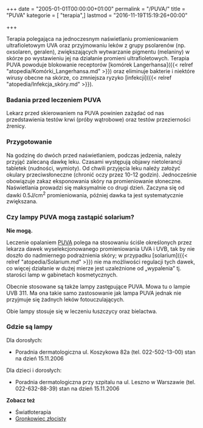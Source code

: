 +++
date = "2005-01-01T00:00:00+01:00"
permalink = "/PUVA/"
title = "PUVA"
kategorie = [ "terapia",]
lastmod = "2016-11-19T15:19:26+00:00"

+++

Terapia polegająca na jednoczesnym naświetlaniu promieniowaniem ultrafioletowym UVA oraz przyjmowaniu leków z grupy psolarenów (np. oxsolaren, geralen), zwiększających wytwarzanie pigmentu (melaniny) w skórze po wystawieniu jej na działanie promieni ultrafioletowych. Terapia PUVA powoduje blokowanie receptorów [komórek Langerhansa]({{< relref "atopedia/Komórki_Langerhansa.md" >}}) oraz eliminuje bakterie i niektóre wirusy obecne na skórze, co zmniejsza ryzyko [infekcji]({{< relref "atopedia/Infekcja_skóry.md" >}}).

### Badania przed leczeniem PUVA

Lekarz przed skierowaniem na PUVA powinien zażądać od nas przedstawienia testów krwi (próby wątrobowe) oraz testów przezierności źrenicy.

### Przygotowanie

Na godzinę do dwóch przed naświetlaniem, podczas jedzenia, należy przyjąć zalecaną dawkę leku. Czasami występują objawy nietolerancji tabletek (nudności, wymioty). Od chwili przyjęcia leku należy założyć okulary przeciwsłoneczne (chronić oczy przez 10-12 godzin). Jednocześnie obowiązuje zakaz eksponowania skóry na promieniowanie słoneczne. Naświetlania prowadzi się maksymalnie co drugi dzień. Zaczyna się od dawki 0.5J/cm<sup>2</sup> promieniowania, później dawka ta jest systematycznie zwiększana.

### Czy lampy PUVA mogą zastąpić solarium?

**Nie mogą.**

Leczenie opalaniem [PUVA](/atopedia/PUVA) polega na stosowaniu ściśle określonych przez lekarza dawek wyselekcjonowanego promieniowania UVA i UVB, tak by nie doszło do nadmiernego podrażnienia skóry; w przypadku [solarium]({{< relref "atopedia/Solarium.md" >}}) nie ma możliwości regulacji tych dawek, co więcej działanie w dużej mierze jest uzależnione od „wypalenia” tj. starości lamp w gabinetach kosmetycznych.

Obecnie stosowane są także lampy zastępujące PUVA. Mowa tu o lampie UVB 311. Ma ona takie samo zastosowanie jak lampa PUVA jednak nie przyjmuje się żadnych leków fotouczulających.

Obie lampy stosuje się w leczeniu łuszczycy oraz bielactwa.

### Gdzie są lampy

Dla dorosłych:

-   Poradnia dermatologiczna ul. Koszykowa 82a (tel. 022-502-13-00) stan na dzień 15.11.2006

Dla dzieci i dorosłych:

-   Poradnia dermatologiczna przy szpitalu na ul. Leszno w Warszawie (tel. 022-632-88-39) stan na dzień 15.11.2006

**Zobacz też**

-   Światłoterapia
-   [Gronkowiec złocisty](/atopedia/Gronkowiec_złocisty)
